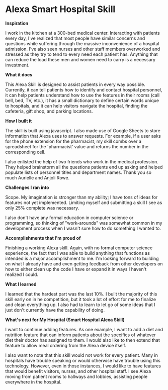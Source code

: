 # Alexa Smart Hospital Skill

**Inspiration**

I work in the kitchen at a 300-bed medical center. Interacting with patients every day, I've realized that most people have similar concerns and questions while suffering through the massive inconvenience of a hospital admission. I've also seen nurses and other staff members overworked and stressed as they try to tend to every need each patient has. Anything that can reduce the load these men and women need to carry is a necessary investment.

**What it does**

This Alexa Skill is designed to assist patients in every way possible. Currently, it can tell patients how to identify and contact hospital personnel, it can help patients understand how to use the features in their rooms (call bell, bed, TV, etc.), it has a small dictionary to define certain words unique to hospitals, and it can help visitors navigate the hospital, finding the cafeteria, gift shop, and parking locations.

**How I built it**

The skill is built using javascript. I also made use of Google Sheets to store information that Alexa uses to answer requests. For example, if a user asks for the phone extension for the pharmacist, my skill combs over a spreadsheet for the 'pharmacist' value and returns the number in the corresponding cell.

I also enlisted the help of two friends who work in the medical profession. They helped brainstorm all the questions patients end up asking and helped populate lists of personnel titles and department names. Thank you so much Aurielle and Anjoli Rowe.

**Challenges I ran into**

Scope. My imagination is stronger than my ability; I have tons of ideas for features not yet implemented. Limiting myself and submitting a skill I see as only 25% complete was necessary.

I also don't have any formal education in computer science or programming, so thinking of "work-arounds" was somewhat common in my development process when I wasn't sure how to do something I wanted to.

**Accomplishments that I'm proud of**

Finishing a working Alexa skill. Again, with no formal computer science experience, the fact that I was able to build anything that functions as intended is a major accomplishment to me. I'm looking forward to building on what I already have and even getting feedback from other developers on how to either clean up the code I have or expand it in ways I haven't realized I could.

**What I learned**

I learned that the hardest part was the last 10%. I built the majority of this skill early on in he competition, but it took a lot of effort for me to finalize and clean everything up. I also had to learn to let go of some ideas that I just don't currently have the capability of doing.

**What's next for My Hospital (Smart Hospital Alexa Skill)**

I want to continue adding features. As one example, I want to add a diet and nutrition feature that can inform patients about the specifics of whatever diet their doctor has assigned to them. I would also like to then extend that feature to allow meal ordering from the Alexa device itself.

I also want to note that this skill would not work for every patient. Many in hospitals have trouble speaking or would otherwise have trouble using this technology. However, even in those instances, I would like to have features that would benefit visitors, nurses, and other hospital staff. I see Alexa moving from patient rooms to hallways and lobbies, assisting people everywhere in the hospital.
